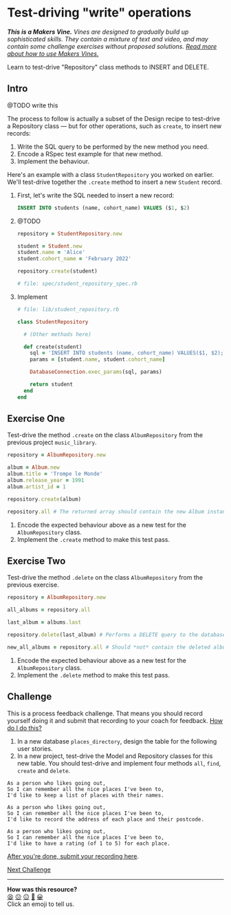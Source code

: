 # Test-driving "write" operations

_**This is a Makers Vine.** Vines are designed to gradually build up sophisticated skills. They contain a mixture of text and video, and may contain some challenge exercises without proposed solutions. [Read more about how to use Makers
Vines.](https://github.com/makersacademy/course/blob/main/labels/vines.md)_

Learn to test-drive "Repository" class methods to INSERT and DELETE.

## Intro

@TODO write this

The process to follow is actually a subset of the Design recipe to test-drive a Repository class — but for other operations, such as `create`, to insert new records:
  1. Write the SQL query to be performed by the new method you need.
  2. Encode a RSpec test example for that new method.
  3. Implement the behaviour.

Here's an example with a class `StudentRepository` you worked on earlier. We'll test-drive together the `.create` method to insert a new `Student` record.

1. First, let's write the SQL needed to insert a new record:  

    ```sql
    INSERT INTO students (name, cohort_name) VALUES ($1, $2)
    ```

2. @TODO
    ```ruby
    repository = StudentRepository.new

    student = Student.new
    student.name = 'Alice'
    student.cohort_name = 'February 2022'

    repository.create(student)
    ```

    ```ruby
    # file: spec/student_repository_spec.rb

    ```
3. Implement
    ```ruby
    # file: lib/student_repository.rb

    class StudentRepository

      # (Other methods here)

      def create(student)
        sql = 'INSERT INTO students (name, cohort_name) VALUES($1, $2);'
        params = [student.name, student.cohort_name]

        DatabaseConnection.exec_params(sql, params)

        return student
      end
    end
    ```

## Exercise One

Test-drive the method `.create` on the class `AlbumRepository` from the previous project `music_library`.

```ruby
repository = AlbumRepository.new

album = Album.new
album.title = 'Trompe le Monde'
album.release_year = 1991
album.artist_id = 1

repository.create(album)

repository.all # The returned array should contain the new Album instance
```

1. Encode the expected behaviour above as a new test for the `AlbumRepository` class.
2. Implement the `.create` method to make this test pass.

## Exercise Two

Test-drive the method `.delete` on the class `AlbumRepository` from the previous exercise.

```ruby
repository = AlbumRepository.new

all_albums = repository.all

last_album = albums.last

repository.delete(last_album) # Performs a DELETE query to the database.

new_all_albums = repository.all # Should *not* contain the deleted album.
```

1. Encode the expected behaviour above as a new test for the `AlbumRepository` class.
2. Implement the `.delete` method to make this test pass.

## Challenge

This is a process feedback challenge. That means you should record yourself doing it and submit that recording to your coach for feedback. [How do I do this?](https://github.com/makersacademy/golden-square/blob/main/pills/process_feedback_challenges.md)

1. In a new database `places_directory`, design the table for the following user stories.
2. In a new project, test-drive the Model and Repository classes for this new table. You should test-drive and implement four methods `all`, `find`, `create` and `delete`.

```
As a person who likes going out,
So I can remember all the nice places I've been to,
I'd like to keep a list of places with their names.

As a person who likes going out,
So I can remember all the nice places I've been to,
I'd like to record the address of each place and their postcode.

As a person who likes going out,
So I can remember all the nice places I've been to,
I'd like to have a rating (of 1 to 5) for each place.
```

[After you're done, submit your recording here](https://airtable.com/shrNFgNkPWr3d63Db?prefill_Item=db_as02).

[Next Challenge](07_test_driving_repository_class_with_join.md)

<!-- BEGIN GENERATED SECTION DO NOT EDIT -->

---

**How was this resource?**  
[😫](https://airtable.com/shrUJ3t7KLMqVRFKR?prefill_Repository=makersacademy/databases&prefill_File=challenges/06_test_driving_write_operations.md&prefill_Sentiment=😫) [😕](https://airtable.com/shrUJ3t7KLMqVRFKR?prefill_Repository=makersacademy/databases&prefill_File=challenges/06_test_driving_write_operations.md&prefill_Sentiment=😕) [😐](https://airtable.com/shrUJ3t7KLMqVRFKR?prefill_Repository=makersacademy/databases&prefill_File=challenges/06_test_driving_write_operations.md&prefill_Sentiment=😐) [🙂](https://airtable.com/shrUJ3t7KLMqVRFKR?prefill_Repository=makersacademy/databases&prefill_File=challenges/06_test_driving_write_operations.md&prefill_Sentiment=🙂) [😀](https://airtable.com/shrUJ3t7KLMqVRFKR?prefill_Repository=makersacademy/databases&prefill_File=challenges/06_test_driving_write_operations.md&prefill_Sentiment=😀)  
Click an emoji to tell us.

<!-- END GENERATED SECTION DO NOT EDIT -->
